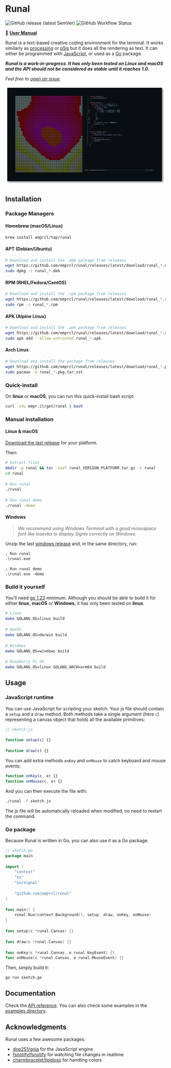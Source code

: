 # Runal

![GitHub release (latest SemVer)](https://img.shields.io/github/v/release/emprcl/runal) ![GitHub Workflow Status](https://img.shields.io/github/actions/workflow/status/emprcl/runal/build.yml)

:notebook: **[User Manual](https://empr.cl/runal/)**

Runal is a text-based creative coding environment for the terminal. It works similarly as [processing](https://processing.org/) or [p5js](https://p5js.org/) but it does all the rendering as text. It can either be programmed with [JavaScript](https://developer.mozilla.org/en-US/docs/Web/JavaScript), or used as a [Go](https://go.dev/) package.

**_Runal is a work-in-progress. It has only been tested on Linux and macOS and the API should not be considered as stable until it reaches 1.0._**

_Feel free to [open an issue](https://github.com/emprcl/runal/issues/new)._

![signls screenshot](/docs/screenshot.png)

## Installation

### Package Managers

#### Homebrew (macOS/Linux)
```sh
brew install emprcl/tap/runal
```

#### APT (Debian/Ubuntu)
```sh
# Download and install the .deb package from releases
wget https://github.com/emprcl/runal/releases/latest/download/runal_*.deb
sudo dpkg -i runal_*.deb
```

#### RPM (RHEL/Fedora/CentOS)
```sh
# Download and install the .rpm package from releases
wget https://github.com/emprcl/runal/releases/latest/download/runal_*.rpm
sudo rpm -i runal_*.rpm
```

#### APK (Alpine Linux)
```sh
# Download and install the .apk package from releases
wget https://github.com/emprcl/runal/releases/latest/download/runal_*.apk
sudo apk add --allow-untrusted runal_*.apk
```

#### Arch Linux
```sh
# Download and install the package from releases
wget https://github.com/emprcl/runal/releases/latest/download/runal_*.pkg.tar.zst
sudo pacman -U runal_*.pkg.tar.zst
```

### Quick-install

On **linux** or **macOS**, you can run this quick-install bash script:
```sh
curl -sSL empr.cl/get/runal | bash
```

### Manual installation

#### Linux & macOS

[Download the last release](https://github.com/emprcl/runal/releases) for your platform.

Then:
```sh
# Extract files
mkdir -p runal && tar -zxvf runal_VERSION_PLATFORM.tar.gz -C runal
cd runal

# Run runal
./runal

# Run runal demo
./runal -demo
```

#### Windows

> _We recommend using Windows Terminal with a good monospace font like Iosevka to display Signls correctly on Windows._

Unzip the last [windows release](https://github.com/emprcl/runal/releases) and, in the same directory, run:
```winbatch
; Run runal
.\runal.exe

; Run runal demo
.\runal.exe -demo
```

### Build it yourself

You'll need [go 1.23](https://go.dev/dl/) minimum.
Although you should be able to build it for either **linux**, **macOS** or **Windows**, it has only been tested on **linux**.

```sh
# Linux
make GOLANG_OS=linux build

# macOS
make GOLANG_OS=darwin build

# Windows
make GOLANG_OS=windows build

# Raspberry Pi OS
make GOLANG_OS=linux GOLANG_ARCH=arm64 build
```


## Usage

### JavaScript runtime

You can use JavaScript for scripting your sketch. Your js file should contain a `setup` and a `draw` method. Both methods take a single argument (here `c`) representing a canvas object that holds all the available primitives:
```js
// sketch.js

function setup(c) {}

function draw(c) {}
```

You can add extra methods `onKey` and `onMouse` to catch keyboard and mouse events:
```js
function onKey(c, e) {}
function onMouse(c, e) {}
````

And you can then execute the file with:
```sh
./runal -f sketch.js
```

The js file will be automatically reloaded when modified, no need to restart the command.


### Go package

Because Runal is written in Go, you can also use it as a Go package.

```go
// sketch.go
package main

import (
	"context"
	"os"
	"os/signal"

	"github.com/emprcl/runal"
)

func main() {
	runal.Run(context.Background(), setup, draw, onKey, onMouse)
}

func setup(c *runal.Canvas) {}

func draw(c *runal.Canvas) {}

func onKey(c *runal.Canvas, e runal.KeyEvent) {}
func onMouse(c *runal.Canvas, e runal.MouseEvent) {}
```

Then, simply build it:
```
go run sketch.go
```

## Documentation

Check the [API reference](https://empr.cl/runal/#reference).
You can also check some examples in the [examples directory](https://github.com/emprcl/runal/tree/main/examples).

## Acknowledgments

Runal uses a few awesome packages:
 - [dop251/goja](https://github.com/dop251/goja) for the JavaScript engine
 - [fsnotify/fsnotify](https://github.com/fsnotify/fsnotify) for watching file changes in realtime
 - [charmbracelet/lipgloss](https://github.com/charmbracelet/lipgloss) for handling colors
